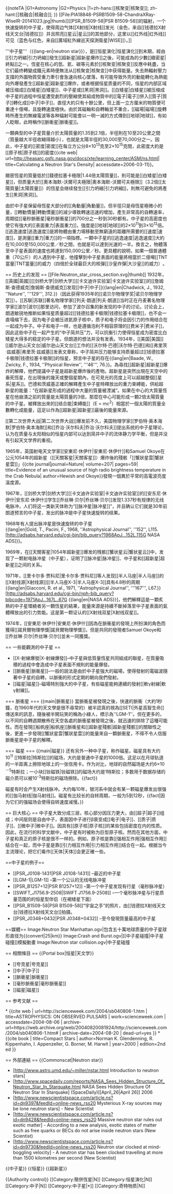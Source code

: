 {{noteTA
|G1=Astronomy
|G2=Physics
|1=zh-hans:[[核聚变|核聚变]]; zh-hant:[[核融合|核融合]];
}}
[[File:PIA18848-PSRB1509-58-ChandraXRay-WiseIR-20141023.jpg|thumb]][[PSR_B1509-58|PSR B1509-58]]的辐射，一个快速旋转的中子星，使得周边气体[[X射线|X射线]]发光（金色，来自[[钱德拉X射线天文台|钱德拉]]）并且照亮[[星云|星云]]的其他部分，这里以[[红外线|红外线]]可见（蓝色与红色，来自[[廣域紅外線巡天探測衛星|WISE]]）。]]

'''中子星'''（{{lang-en|neutron star}}），是[[恒星演化|恒星演化]]到末期，經由[[引力坍縮|引力坍縮]]發生[[超新星|超新星爆炸]]之後，可能成為的少數[[緻密星|終點]]之一。恆星在核心的氫、氦、碳等元素於[[核聚变|核聚变]]反應中耗盡，当它们最终轉變成鐵元素時便無法从[[核聚变|核聚变]]中获得能量。失去熱輻射壓力支撐的外圍物質受重力牽引會急速向核心墜落，有可能导致外壳的動能轉化為熱能向外爆發產生[[超新星|超新星]]爆炸，或者根据恒星质量的不同，恒星的内部区域被压缩成[[白矮星|白矮星]]、中子星或[[黑洞|黑洞]]。[[白矮星|白矮星]]被压缩成中子星的過程中恒星遭受劇烈的壓縮使其組成物質中的[[電子|電子]]併入[[質子|質子]]轉化成[[中子|中子]]，直徑大約只有十餘公里，但上面一立方厘米的物質便可重達十億噸，且旋轉速度極快。由於其磁軸和自轉軸並不重合，[[磁場|磁場]]旋轉時所產生的無線電波等各种辐射可能會以一明一滅的方式傳到[[地球|地球]]，有如人眨眼，此時稱作[[脈衝星|脈衝星]]。

一顆典型的中子星質量介於太陽質量的1.35到2.1倍，半徑則在10至20公里之間（質量越大半徑收縮得越小），也就是太陽半徑的30,000至70,000分之一。因此，中子星的[[密度|密度]]在每立方公分8×10<sup>13</sup>克至2×10<sup>15</sup>克間，此密度大約是[[原子核|原子核]]的密度<ref>{{cite web| url=http://heasarc.gsfc.nasa.gov/docs/xte/learning_center/ASM/ns.html| title=Calculating a Neutron Star's Density| accessdate=2006-03-11}}</ref>。

緻密恆星的質量低於[[錢德拉塞卡極限|1.44倍太陽質量]]，則可能是[[白矮星|白矮星]]，但质量大於[[奧本海默-沃爾可夫極限|奧本海默-沃爾可夫極限]]（3.2倍[[太陽質量|太陽質量]]）的恆星会继续發生[[引力坍縮|引力坍縮]]，則無可避免的將產生[[黑洞|黑洞]]。

由於中子星保留母恆星大部分的[[角動量|角動量]]，但半徑只是母恆星極微小的量，[[轉動慣量|轉動慣量]]的減少導致轉速迅速的增加，產生非常高的自轉速率，周期從[[毫秒脈衝星|毫秒脈衝星]]的700分之一秒到30秒都有。中子星的高密度也使它有強大的[[表面重力|表面重力]]，強度是[[地球|地球]]的2×10<sup>11</sup>到3×10<sup>12</sup>倍。[[逃逸速度|逃逸速度]]是將物體由重力場移動至無窮遠的距離所需要的[[速度|速度]]，是測量[[重力|重力]]的一項指標。一顆中子星的[[逃逸速度|逃逸速度]]大約在10,000至150,000公里／秒之間，也就是可以達到光速的一半。換言之，物體落至中子星表面的速度也將達到150,000公里／秒。更具體的說明，如果一個普通體重（70公斤）的人遇到中子星，他撞擊到中子星表面的能量將相當於二億噸[[TNT當量|TNT當量]]的威力（四倍於全球最巨大的核彈[[沙皇炸彈|大沙皇]]的威力）<ref><math>\frac{(150,000 \ km/s)^2 \times \ 70 \ kg \times 1/2}{4.184 \times 10^{15} \ J/megaton} = 188.2 \ megatons</math></ref>。

== 历史上的发现 ==
[[File:Neutron_star_cross_section.svg|thumb]]
1932年，[[英國|英國]][[剑桥大学|剑桥大学]][[卡文迪许实验室|卡文迪许实验室]]的[[詹姆斯·查德威克|詹姆斯·查德威克]]发现[[中子|中子]]<ref>{{lang|en|Chadwick, J., 1932, ''Nature'', '''129''', 312.}}</ref>（因此获得1935年的[[诺贝尔物理学奖|诺贝尔物理学奖]]）。[[苏联|苏联]]著名物理学家[[列夫·朗道|列夫·朗道]]当时正在丹麦著名物理学家[[波尔|波尔]]那里访问，参加了波尔召集的新发现的中子的讨论。讨论会上，朗道敏锐地推断如果恒星质量超过[[钱德拉塞卡极限|钱德拉塞卡极限]]，也不会一直塌缩下去，因为电子会被压进氦原子核中，质子和电子将会因引力的作用结合在一起成为中子。中子和电子一样，也是遵循泡利不相容原理的[[费米子|费米子]]，因此这些中子在一起产生的“中子简并压”力，可以抗衡引力使得恒星成为密度比白矮星大得多的稳定的中子星。但朗道的想法并没有发表。1934年，[[美国|美国]][[威尔逊山天文台|威尔逊山天文台]]工作的[[沃尔特·巴德|沃尔特·巴德]]和[[弗里茨·兹威基|弗里茨·兹威基]]发表文章称，中子简并压力能够支持质量超过[[钱德拉塞卡极限|钱德拉塞卡极限]]的恒星，预言中子星的存在<ref>{{lang|en|Baade, W., Zwicky, F., 1934, ''Physical Review'', '''46''', 76.}}</ref>。為尋找[[超新星|超新星]]爆炸的解釋，他們提議中子星是超新星爆炸後的產物。超新星是突然出現在天空中的垂死恆星，在出現後的幾天或整個星期內，在可見光的亮度上可以超越整個[[星系|星系]]。巴德和茨威基正確的解釋產生中子星時釋放出的重力束縛能，供給超新星的能量：“在超新星形成的過程中大量的質量被湮滅”。如果在中心的大質量恆星在他崩潰之前的質量是太陽質量的3倍，那麼在中心可能形成一顆2倍太陽質量的中子星。被釋放出來的[[结合能|束縛能]]（E = mc<sup>2</sup>）相當於一個太陽的質量全數轉化成能量，這足以作為[[超新星|超新星]]最後的能量來源。

[[第二次世界大战|第二次世界大战]]爆发前不久，美国物理学家[[罗伯特·奥本海默|罗伯特·奥本海默]]和[[乔治·沃尔科夫|乔治·沃尔科夫]]提出系统的中子星理论，认为在质量与太阳相似的恒星内部可以达到简并中子的流体静力学平衡，但是并没有引起天文学界的重视。

1965年，英国射电天文学家[[安東尼·休伊什|安東尼·休伊什]]和Samuel Okoye在公元1054年的超新星（[[天關客星|天關客星]]）爆炸後的殘骸「[[蟹狀星雲|蟹狀星雲]]」<ref>{{cite journal|journal=Nature| volume=207| pages=59| title=Evidence of an unusual source of high radio brightness temperature in the Crab Nebula| author=Hewish and Okoye}}</ref>發現一個異於平常的高電波亮度溫度源。

1967年，[[剑桥大学|剑桥大学]][[卡文迪许实验室|卡文迪许实验室]]的[[安东尼·休伊什|安东尼·休伊什]]学生[[乔丝琳·贝尔|乔丝琳·贝尔]]发现1.337秒有规律的无线电脉冲，人们将这一类新天体称为“[[脉冲星|脉冲星]]”，并且确认它们就是30年前朗道预言的中子星，发出的脉冲是中子星快速旋转的结果。

1968年有人提出脉冲星是快速旋转的中子星<ref>	
{{lang|en|Gold, T., Pacini, F., 1968, ''Astrophysical Journal'', ''152'', L115. [http://adsabs.harvard.edu/cgi-bin/bib_query?1968ApJ...152L.115G NASA ADS]}}</ref>。

1969年，在[[天關客星|1054年超新星]]爆发的残骸[[蟹状星云|蟹状星云]]中，发现了一颗射电脉冲星（中子星），证明了[[脉冲星|脉冲星]]、中子星和[[超新星|超新星]]之间的关系。

1971年，[[里卡尔多·贾科尼|里卡尔多·贾科尼]]等人发现[[半人马座|半人马座]]的[[X射线源|X射线源]][[半人马座X-3|半人马座X-3]]具有4.8秒的周期<ref>{{lang|en|Giacconi, R. et al., 1971, ''Astrophysical Journal'', '''167''', L67.}} [http://adsabs.harvard.edu/cgi-bin/nph-bib_query?bibcode=1971ApJ...167L..67G {{lang|en|NASA ADS}}]</ref>，他們解釋這是一顆炙熱的中子星環繞者另一顆恆星的結果，能量來源是持續不斷掉落至中子星表面的氣體釋放出的引力势能。这是第一颗证认的[[X射线双星|X射线双星]]。

1974年，[[安東尼·休伊什|安東尼·休伊什]]因為在脈衝星的發現上所扮演的角色而獲得[[諾貝爾物理學獎|諾貝爾物理學獎]]，但是共同的發現者Samuel Okoye和[[乔丝琳·贝尔|乔丝琳·贝尔]]並未一同獲獎。

== 一些能觀測的中子星 ==
* [[X-射線爆發|X-射線爆發]]–中子星與低質量恆星共同組成的聯星，在質量吸積的過程中會造成中子星表面不規則的能量爆發。
* [[脈衝星|脈衝星]]–一般的說法是由於中子星強大的磁場，使得發射的電磁波隨著中子星的自轉，以脈衝的形式定期的朝向我們發射。
* [[磁星|磁星]]–磁場特別強大的中子星，有些磁星能夠連續的發射[[軟γ射線|軟γ射線]]。

=== 脈衝星 ===
{{main|脈衝星}}
當脈衝星被發現之後，快速的脈衝（大約1秒鐘，在1960年代的天文學是很不尋常的）被半認真的視為[[SETI|外星高智生命]]傳送來的訊息，隨後被半開玩笑的稱為小綠人，標示為''LGM-1''。但在更多的，以不同的自轉週期散佈在天空各處的脈衝星被發現之後，就迅速的排除了這種可能性。而在發現[[船帆座|船帆座]]脈衝星和[[超新星殘骸|超新星殘骸]]的關聯性之後，更進一步發現[[蟹狀星雲|蟹狀星雲]]的能量來自一顆脈衝星，不得不令人信服脈衝星是中子星的解釋。

=== 磁星 ===
{{main|磁星}}
还有另外一种中子星，称作磁星。磁星具有大约10<sup>11</sup> [[特斯拉|特斯拉]]的磁场，大约是普通中子星的1000倍。这足以在月球轨道的一半距离上擦除地球上的一张信用卡。作为对比，地球的自然磁场是大约6×10<sup>－5</sup>特斯拉；一小块[[钕磁铁|钕磁铁]]的磁场大约是1特斯拉；多数用于数据存储的磁介质可以被10<sup>-3</sup>特斯拉的磁场擦除。{{fact}}

磁星有时会产生X射线脉冲。大约每10年，银河系中就会有某一颗磁星爆发出很强的[[伽马射线|伽马射线]]。磁星有比较长的自转周期，一般为5到12秒，{{fact|因为它们的强磁场会使得自转速度减慢。}}

== 巨大核心 ==
中子星大致分成三层，核心部分因压力更大，由[[超子|超子]]组成；中间层则是自由中子，表面因中子进行β衰变成[[电子|电子]]、[[质子|质子]]、[[微中子|微中子]]。因具有[[原子核|原子核]]的某些包括密度在内的性质。因此，在流行的科学文献中，中子星有时被称为巨型原子核。然而在其他方面，中子星和真正的原子核是很不一样的。例如，原子核是靠[[强相互作用|强相互作用]]结合在一起，而中子星是靠[[引力相互作用|引力相互作用]]结合在一起。根据当今主流理论，把它们看作[[天体|天体]]会更正確一些。

==中子星的例子==
* [[PSR_J0108-1431|PSR J0108-1431]] –最近的中子星
* [[LGM-1|LGM-1]] –第一个公认的无线电脉冲星
* [[PSR_B1257+12|PSR B1257+12]] –第一个中子星发现有行星（毫秒脉冲星）
* [[SWIFT_J1756.9-2508|SWIFT J1756.9-2508]] –一个毫秒脉冲星与行星质量范围的的恒星型伴侣（在褐矮星下面）
* [[PSR_B1509-58|PSR B1509-58]]“宇宙之手”的照片，由[[钱德拉X射线天文台|钱德拉X射线天文台]]拍摄。
* [[PSR_J0348+0432|PSR J0348+0432]] –至今發現質量最高的中子星

==媒體==
<gallery class="center">
Image:Neutron Star Manhattan.ogv|包含五十萬地球质量的中子星球形直径为{{convert|25|km}}
Image:Crash and Burst.ogv|[[中子星碰撞|中子星碰撞]]模擬動畫
Image:Neutron star collision.ogv|中子星碰撞
</gallery>

== 相關條目 ==
{{Portal box|恒星|天文学}}
* [[夸克星|夸克星]]
* [[中子|中子]]
* [[脈衝星|脈衝星]]
* [[毫秒脈衝星|毫秒脈衝星]]
* [[磁星|磁星]]

== 参考文献 ==
<div class="references-small">
<references />
* {{cite web | url=http://scienceweek.com/2004/sb040806-1.htm | title=ASTROPHYSICS: ON OBSERVED PULSARS | work=scienceweek.com | accessdate=2004-08-06 | archive-url=https://web.archive.org/web/20040820081924/http://scienceweek.com/2004/sb040806-1.htm# | archive-date=2004-08-20 | dead-url=yes }}
* {{cite book | title=Compact Stars | author=Norman K. Glendenning, R. Kippenhahn, I. Appenzeller, G. Borner, M. Harwit | year=2000 | edition=2nd ed }}
</div>

== 外部連結 ==
{{Commonscat|Neutron star}}
* [http://www.astro.umd.edu/~miller/nstar.html Introduction to neutron stars]
* [http://www.spacedaily.com/reports/NASA_Sees_Hidden_Structure_Of_Neutron_Star_In_Starquake.html NASA Sees Hidden Structure Of Neutron Star In Starquake] (SpaceDaily)[[April_26|April 26]] 2006
* [http://www.newscientistspace.com/article.ns?id=dn9397&feedId=online-news_rss20 Mysterious X-ray sources may be lone neutron stars] - New Scientist
* [http://www.newscientistspace.com/article.ns?id=dn9428&feedId=online-news_rss20 Massive neutron star rules out exotic matter] - According to a new analysis, exotic states of matter such as free quarks or BECs do not arise inside neutron stars (New Scientist)
* [http://www.newscientistspace.com/article.ns?id=dn9730&feedId=online-news_rss20 Neutron star clocked at mind-boggling velocity] - A neutron star has been clocked travelling at more than 1500 kilometres per second (New Scientist)

{{中子星}}
{{恒星}}
{{超新星}}

{{Authority control}}
[[Category:簡併恆星|N]]
[[Category:恒星演化|N]]
[[Category:中子|N]]
[[Category:中子星|*]]
[[Category:奇特物质|N]]